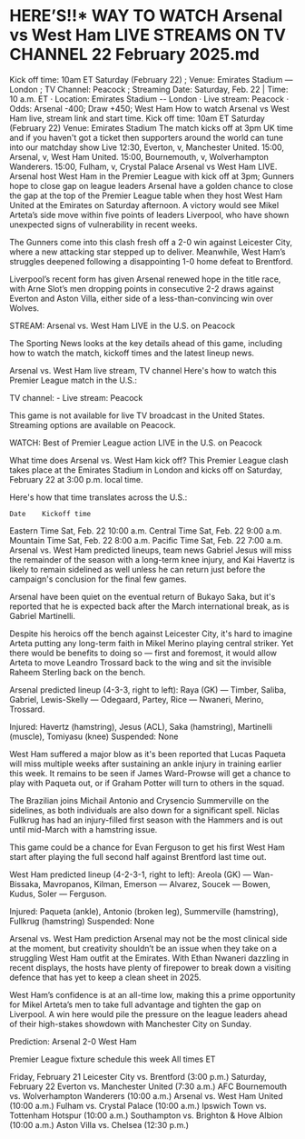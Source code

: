 # HERE’S!!* WAY TO WATCH Arsenal vs West Ham LIVE STREAMS ON TV CHANNEL 22 February 2025.md
Kick off time: 10am ET Saturday (February 22) ; Venue: Emirates Stadium — London ; TV Channel: Peacock ; Streaming
Date: Saturday, Feb. 22 | Time: 10 a.m. ET · Location: Emirates Stadium -- London · Live stream: Peacock · Odds: Arsenal -400; Draw +450; West Ham 
How to watch Arsenal vs West Ham live, stream link and start time. Kick off time: 10am ET Saturday (February 22) Venue: Emirates Stadium
The match kicks off at 3pm UK time and if you haven't got a ticket then supporters around the world can tune into our matchday show Live
12:30, Everton, v, Manchester United. 15:00, Arsenal, v, West Ham United. 15:00, Bournemouth, v, Wolverhampton Wanderers. 15:00, Fulham, v, Crystal Palace
Arsenal vs West Ham LIVE. Arsenal host West Ham in the Premier League with kick off at 3pm; Gunners hope to close gap on league leaders
Arsenal have a golden chance to close the gap at the top of the Premier League table when they host West Ham United at the Emirates on Saturday afternoon. A victory would see Mikel Arteta’s side move within five points of leaders Liverpool, who have shown unexpected signs of vulnerability in recent weeks.

The Gunners come into this clash fresh off a 2-0 win against Leicester City, where a new attacking star stepped up to deliver. Meanwhile, West Ham’s struggles deepened following a disappointing 1-0 home defeat to Brentford.

Liverpool’s recent form has given Arsenal renewed hope in the title race, with Arne Slot’s men dropping points in consecutive 2-2 draws against Everton and Aston Villa, either side of a less-than-convincing win over Wolves.

STREAM: Arsenal vs. West Ham LIVE in the U.S. on Peacock

The Sporting News looks at the key details ahead of this game, including how to watch the match, kickoff times and the latest lineup news.

Arsenal vs. West Ham live stream, TV channel
Here's how to watch this Premier League match in the U.S.:

TV channel: -
Live stream: Peacock

This game is not available for live TV broadcast in the United States. Streaming options are available on Peacock.

WATCH: Best of Premier League action LIVE in the U.S. on Peacock

What time does Arsenal vs. West Ham kick off?
This Premier League clash takes place at the Emirates Stadium in London and kicks off on Saturday, February 22 at 3:00 p.m. local time.

Here's how that time translates across the U.S.:

 	Date	Kickoff time
Eastern Time	Sat, Feb. 22	10:00 a.m.
Central Time	Sat, Feb. 22	9:00 a.m.
Mountain Time	Sat, Feb. 22	8:00 a.m.
Pacific Time	Sat, Feb. 22	7:00 a.m.
Arsenal vs. West Ham predicted lineups, team news
Gabriel Jesus will miss the remainder of the season with a long-term knee injury, and Kai Havertz is likely to remain sidelined as well unless he can return just before the campaign's conclusion for the final few games.

Arsenal have been quiet on the eventual return of Bukayo Saka, but it's reported that he is expected back after the March international break, as is Gabriel Martinelli.

Despite his heroics off the bench against Leicester City, it's hard to imagine Arteta putting any long-term faith in Mikel Merino playing central striker. Yet there would be benefits to doing so — first and foremost, it would allow Arteta to move Leandro Trossard back to the wing and sit the invisible Raheem Sterling back on the bench.

Arsenal predicted lineup (4-3-3, right to left): Raya (GK) — Timber, Saliba, Gabriel, Lewis-Skelly — Odegaard, Partey, Rice — Nwaneri, Merino, Trossard.

Injured: Havertz (hamstring), Jesus (ACL), Saka (hamstring), Martinelli (muscle), Tomiyasu (knee)
Suspended: None

West Ham suffered a major blow as it's been reported that Lucas Paqueta will miss multiple weeks after sustaining an ankle injury in training earlier this week. It remains to be seen if James Ward-Prowse will get a chance to play with Paqueta out, or if Graham Potter will turn to others in the squad.

The Brazilian joins Michail Antonio and Crysencio Summerville on the sidelines, as both individuals are also down for a significant spell. Niclas Fullkrug has had an injury-filled first season with the Hammers and is out until mid-March with a hamstring issue.

This game could be a chance for Evan Ferguson to get his first West Ham start after playing the full second half against Brentford last time out.

West Ham predicted lineup (4-2-3-1, right to left): Areola (GK) — Wan-Bissaka, Mavropanos, Kilman, Emerson — Alvarez, Soucek — Bowen, Kudus, Soler — Ferguson.

Injured: Paqueta (ankle), Antonio (broken leg), Summerville (hamstring), Fullkrug (hamstring)
Suspended: None

Arsenal vs. West Ham prediction
Arsenal may not be the most clinical side at the moment, but creativity shouldn’t be an issue when they take on a struggling West Ham outfit at the Emirates. With Ethan Nwaneri dazzling in recent displays, the hosts have plenty of firepower to break down a visiting defence that has yet to keep a clean sheet in 2025.

West Ham’s confidence is at an all-time low, making this a prime opportunity for Mikel Arteta’s men to take full advantage and tighten the gap on Liverpool. A win here would pile the pressure on the league leaders ahead of their high-stakes showdown with Manchester City on Sunday.

Prediction: Arsenal 2-0 West Ham

Premier League fixture schedule this week
All times ET

Friday, February 21
Leicester City vs. Brentford (3:00 p.m.)
Saturday, February 22
Everton vs. Manchester United (7:30 a.m.)
AFC Bournemouth vs. Wolverhampton Wanderers (10:00 a.m.)
Arsenal vs. West Ham United (10:00 a.m.)
Fulham vs. Crystal Palace (10:00 a.m.)
Ipswich Town vs. Tottenham Hotspur (10:00 a.m.)
Southampton vs. Brighton & Hove Albion (10:00 a.m.)
Aston Villa vs. Chelsea (12:30 p.m.)
